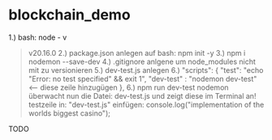 # blockchain_demo

1.) bash: node - v
> v20.16.0
2.) package.json anlegen auf bash: npm init -y
3.) npm i nodemon --save-dev
4.) .gitignore anlgene um node_modules nicht mit zu versionieren
5.) dev-test.js anlegen
6.) "scripts": {
    "test": "echo \"Error: no test specified\" && exit 1",
    "dev-test" : "nodemon dev-test" <-- diese zeile hinzugügen
  },
6.) npm run dev-test 
> nodemon überwacht nun die Datei: dev-test.js und zeigt diese im Terminal an!
> testzeile in: "dev-test.js" einfügen: console.log("implementation of the worlds biggest casino");


TODO